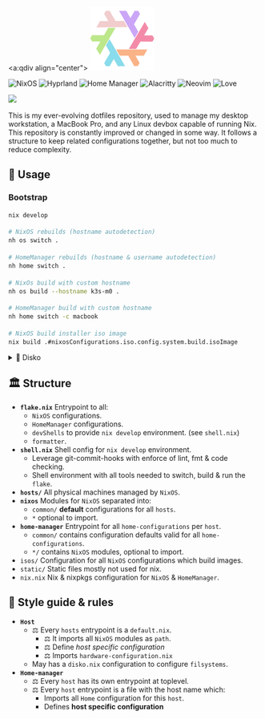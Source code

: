 <a:qdiv align="center">
    <img width="128" src="./static/img/snowflake.png"></img>

![NixOS](https://img.shields.io/badge/os-nixos-%2389dceb?style=for-the-badge&logo=nixos&logoColor=white)
![Hyprland](https://img.shields.io/badge/window_manager-hyprland-%23ffb29d?style=for-the-badge&logo=wayland&logoColor=white)
![Home Manager](https://img.shields.io/badge/package_manager-home_manager-%23f2cdcd?style=for-the-badge&logo=nixos&logoColor=white)
![Alacritty](https://img.shields.io/badge/terminal-alacritty-%23b4befe?style=for-the-badge&logo=alacritty&logoColor=white)
![Neovim](https://img.shields.io/badge/editor-neovim-%23f5e0dc?style=for-the-badge&color=a6e3a1&logo=neovim&logoColor=white)
![Love](https://img.shields.io/static/v1?logoColor=d8dee9&label=Built%20With&message=Love%20%E2%9D%A4%EF%B8%8F&color=cba6f7&style=for-the-badge)

<img width="512" src="https://raw.githubusercontent.com/catppuccin/catppuccin/main/assets/palette/macchiato.png"></img>

This is my ever-evolving dotfiles repository, used to manage my desktop workstation, a MacBook Pro, and any Linux devbox capable of running Nix.
This repository is constantly improved or changed in some way.
It follows a structure to keep related configurations together, but not too much to reduce complexity.

</div>

## 🚀 Usage

### Bootstrap

```bash
nix develop

# NixOS rebuilds (hostname autodetection)
nh os switch .

# HomeManager rebuilds (hostname & username autodetection)
nh home switch .

# NixOs build with custom hostname
nh os build --hostname k3s-m0 .

# HomeManager build with custom hostname
nh home switch -c macbook

# NixOS build installer iso image
nix build .#nixosConfigurations.iso.config.system.build.isoImage
```

<details>
    <summary>💽 Disko</summary>
<br>

Disko is used to provision disks, it creates automatically the `filsystems` configuration.

```bash
# Run disko from an installer
sudo nix run github:nix-community/disko --no-write-lock-file -- --mode zap_create_mount ./hosts/zion/disko.nix

# After this nixos can be installed
sudo nixos-install --flake .#zion
```

</details>

## 🏛️ Structure

- **`flake.nix`** Entrypoint to all:
    - `NixOS` configurations.
    - `HomeManager` configurations.
    - `devShells` to provide `nix develop` environment. (see `shell.nix`)
    - `formatter`.
- **`shell.nix`** Shell config for `nix develop` environment.
    - Leverage git-commit-hooks with enforce of lint, fmt & code checking.
    - Shell environment with all tools needed to switch, build & run the `flake`.
- **`hosts/`** All physical machines managed by `NixOS`.
- **`nixos`** Modules for `NixOS` separated into:
    - `common/` **default** configurations for all `hosts`.
    - `*` optional to import.
- **`home-manager`** Entrypoint for all `home-configurations` per `host`.
    - `common/` contains configuration defaults valid for all `home-configurations`.
    - `*/` contains `NixOS` modules, optional to import.
- `isos/` Configuration for all `NixOS` configurations which build images.
- `static/` Static files mostly not used for nix.
- `nix.nix` Nix & nixpkgs configuration for `NixOS` & `HomeManager`.

## 📜 Style guide & rules

- **`Host`**
  - ⚖️ Every `hosts` entrypoint is a `default.nix`.
    - ⚖️ It imports all `NixOS` modules as `path`.
    - ⚖️ Define *host specific configuration*
    - ⚖️ Imports `hardware-configuration.nix`
  - May has a `disko.nix` configuration to configure `filsystems`.
- **`Home-manager`**
  - ⚖️ Every `host` has its own entrypoint at toplevel.
  - ⚖️ Every `host` entrypoint is a file with the host name which:
    - Imports all `Home` configuration for this `host`.
    - Defines **host specific configuration**
